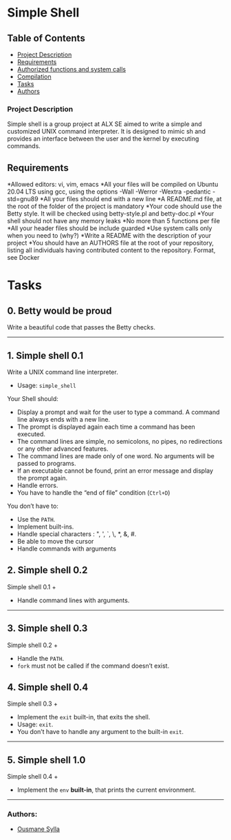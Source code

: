 #  Simple Shell

## Table of Contents

- [Project Description](#project-description)
- [Requirements](#requirements)
- [Authorized functions and system calls](#authorized-functions-and-system-calls)
- [Compilation](#compilation)
- [Tasks](#tasks)
- [Authors](#authors)

### Project Description
Simple shell is a group project at ALX SE aimed to write a simple and customized  UNIX command interpreter.
It is designed to mimic sh and provides an interface between the user and the kernel by executing commands.

##  Requirements
*Allowed editors: vi, vim, emacs
*All your files will be compiled on Ubuntu 20.04 LTS using gcc, using the options -Wall -Werror -Wextra -pedantic -std=gnu89
*All your files should end with a new line
*A README.md file, at the root of the folder of the project is mandatory
*Your code should use the Betty style. It will be checked using betty-style.pl and betty-doc.pl
*Your shell should not have any memory leaks
*No more than 5 functions per file
*All your header files should be include guarded
*Use system calls only when you need to (why?)
*Write a README with the description of your project
*You should have an AUTHORS file at the root of your repository, listing all individuals having contributed content to the repository. Format, see Docker

# Tasks

**0. Betty would be proud**
---

Write a beautiful code that passes the Betty checks.

- - -

**1. Simple shell 0.1**
---
Write a UNIX command line interpreter.

*   Usage: `simple_shell`

Your Shell should:
*   Display a prompt and wait for the user to type a command. A command line always ends with a new line.
*   The prompt is displayed again each time a command has been executed.
*   The command lines are simple, no semicolons, no pipes, no redirections or any other advanced features.
*   The command lines are made only of one word. No arguments will be passed to programs.
*   If an executable cannot be found, print an error message and display the prompt again.
*   Handle errors.
*   You have to handle the “end of file” condition (`Ctrl+D`)

You don’t have to:
*   Use the `PATH`.
*   Implement built-ins.
*   Handle special characters : ", ', `, \\, *, &, #.
*   Be able to move the cursor
*   Handle commands with arguments


**2. Simple shell 0.2**
---
Simple shell 0.1 +
*   Handle command lines with arguments.
- - -


**3. Simple shell 0.3**
---
Simple shell 0.2 +
*   Handle the `PATH`.
*   `fork` must not be called if the command doesn’t exist.


**4. Simple shell 0.4**
---
Simple shell 0.3 +
*   Implement the `exit` built-in, that exits the shell.
*   Usage: `exit`.
*   You don’t have to handle any argument to the built-in `exit`.
- - -


**5. Simple shell 1.0**
---
Simple shell 0.4 +
*   Implement the `env` **built-in**, that prints the current environment.
---


### Authors:

* [Ousmane Sylla](https://github.com/Djomoro21)
